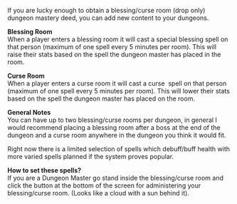 ---
---
If you are lucky enough to obtain a blessing/curse room (drop only) dungeon mastery deed, you can add new content to your dungeons.

**Blessing Room**  
When a player enters a blessing room it will cast a special blessing spell on that person (maximum of one spell every 5 minutes per room). This will raise their stats based on the spell the dungeon master has placed in the room.

**Curse Room**  
When a player enters a curse room it will cast a curse  spell on that person (maximum of one spell every 5 minutes per room). This will lower their stats based on the spell the dungeon master has placed on the room.

**General Notes**  
You can have up to two blessing/curse rooms per dungeon, in general I would recommend placing a blessing room after a boss at the end of the dungeon and a curse room anywhere in the dungeon you think it would fit.

Right now there is a limited selection of spells which debuff/buff health with more varied spells planned if the system proves popular.

**How to set these spells?**  
If you are a Dungeon Master go stand inside the blessing/curse room and click the button at the bottom of the screen for administering your blessing/curse room. (Looks like a cloud with a sun behind it).